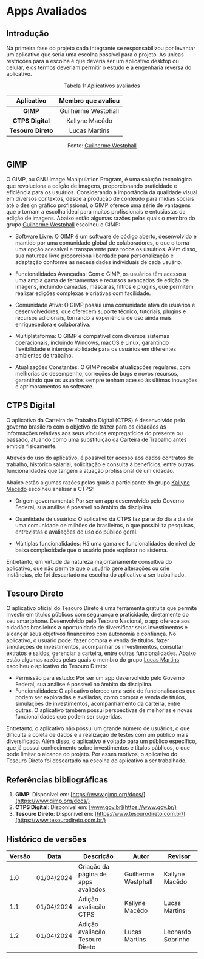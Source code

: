 # Apps Avaliados

## Introdução

Na primeira fase do projeto cada integrante se responsabilizou por levantar um aplicativo que seria uma escolha possível para o projeto. As únicas restrições para a escolha é que deveria ser um aplicativo desktop ou celular, e os termos deveriam permitir o estudo e a engenharia reversa do aplicativo.


<center> 

<p>Tabela 1: Aplicativos avaliados</p>

| Aplicativo | Membro que avaliou  |
| :----------: | :-------------------: |
| **GIMP**    | Guilherme Westphall |
| **CTPS Digital**  | Kallyne Macêdo |
| **Tesouro Direto** | Lucas Martins |

Fonte: [Guilherme Westphall](https://github.com/west7)

</center> 


## GIMP

O GIMP, ou GNU Image Manipulation Program, é uma solução tecnológica que revoluciona a edição de imagens, proporcionando praticidade e eficiência para os usuários. Considerando a importância da qualidade visual em diversos contextos, desde a produção de conteúdo para mídias sociais até o design gráfico profissional, o GIMP oferece uma série de vantagens que o tornam a escolha ideal para muitos profissionais e entusiastas da edição de imagens. Abaixo estão algumas razões pelas quais o membro do grupo [Guilherme Westphall](https://github.com/west7) escolheu o GIMP:

- Software Livre: O GIMP é um software de código aberto, desenvolvido e mantido por uma comunidade global de colaboradores, o que o torna uma opção acessível e transparente para todos os usuários. Além disso, sua natureza livre proporciona liberdade para personalização e adaptação conforme as necessidades individuais de cada usuário.

- Funcionalidades Avançadas: Com o GIMP, os usuários têm acesso a uma ampla gama de ferramentas e recursos avançados de edição de imagens, incluindo camadas, máscaras, filtros e plugins, que permitem realizar edições complexas e criativas com facilidade.

- Comunidade Ativa: O GIMP possui uma comunidade ativa de usuários e desenvolvedores, que oferecem suporte técnico, tutoriais, plugins e recursos adicionais, tornando a experiência de uso ainda mais enriquecedora e colaborativa.

- Multiplataforma: O GIMP é compatível com diversos sistemas operacionais, incluindo Windows, macOS e Linux, garantindo flexibilidade e interoperabilidade para os usuários em diferentes ambientes de trabalho.

- Atualizações Constantes: O GIMP recebe atualizações regulares, com melhorias de desempenho, correções de bugs e novos recursos, garantindo que os usuários sempre tenham acesso às últimas inovações e aprimoramentos no software.


## CTPS Digital 

O aplicativo da Carteira de Trabalho Digital (CTPS) é desenvolvido pelo governo brasileiro com o objetivo de trazer para os cidadãos às informações relativas aos seus vínculos empregatícios do presente ou passado, atuando como uma substituição da Carteira de Trabalho antes emitida fisicamente. 

Através do uso do aplicativo, é possível ter acesso aos dados contratos de trabalho, histórico salarial, solicitação e consulta à benefícios, entre outras funcionalidades que tangem a atuação profissional de um cidadão.

Abaixo estão algumas razões pelas quais a participante do grupo [Kallyne Macêdo](https://github.com/kalipassos) escolheu analisar a CTPS:

- Origem governamental: Por ser um app desenvolvido pelo Governo Federal, sua análise é possível no âmbito da disciplina.

- Quantidade de usuários: O aplicativo da CTPS faz parte do dia a dia de uma comunidade de milhões de brasileiros, o que possibilita pesquisas, entrevistas e avaliações de uso do público geral. 

- Múltiplas funcionalidades: Há uma gama de funcionalidades de nível de baixa complexidade que o usuário pode explorar no sistema.

Entretanto, em virtude da natureza majoritariamente consultiva do aplicativo, que não permite que o usuário gere alterações ou crie instâncias, ele foi descartado na escolha do aplicativo a ser trabalhado.  

## Tesouro Direto

O aplicativo oficial do Tesouro Direto é uma ferramenta gratuita que permite investir em títulos públicos com segurança e praticidade, diretamente do seu smartphone. Desenvolvido pelo Tesouro Nacional, o app oferece aos cidadãos brasileiros a oportunidade de diversificar seus investimentos e alcançar seus objetivos financeiros com autonomia e confiança. No aplicativo, o usuário pode: fazer compra e venda de títulos, fazer simulações de investimentos, acompanhar os investimentos, consultar extratos e saldos, gerenciar a carteira, entre outras funcionalidades.
Abaixo estão algumas razões pelas quais o membro do grupo [Lucas Martins](https://github.com/martinsglucas) escolheu o aplicativo do Tesouro Direto:

- Permissão para estudo: Por ser um app desenvolvido pelo Governo Federal, sua análise é possível no âmbito da disciplina.
- Funcionalidades: O aplicativo oferece uma série de funcionalidades que podem ser exploradas e avaliadas, como compra e venda de títulos, simulações de investimentos, acompanhamento da carteira, entre outras. O aplicativo também possui perspectivas de melhorias e novas funcionalidades que podem ser sugeridas.

Entretanto, o aplicativo não possui um grande número de usuários, o que dificulta a coleta de dados e a realização de testes com um público mais diversificado. Além disso, o aplicativo é voltado para um público específico, que já possui conhecimento sobre investimentos e títulos públicos, o que pode limitar o alcance do projeto. Por esses motivos, o aplicativo do Tesouro Direto foi descartado na escolha do aplicativo a ser trabalhado.


## Referências bibliográficas

1. **GIMP**: Disponível em: [https://www.gimp.org/docs/](https://www.gimp.org/docs/)
2. **CTPS Digital**: Disponível em: [www.gov.br](https://www.gov.br/)
3. **Tesouro Direto**: Disponível em: [https://www.tesourodireto.com.br/](https://www.tesourodireto.com.br/)

## Histórico de versões

| Versão | Data       | Descrição                           | Autor               | Revisor |
| ------ | ---------- | ----------------------------------- | ------------------- | ------- |
| 1.0    | 01/04/2024 | Criação da página de apps avaliados | Guilherme Westphall | Kallyne Macêdo |
| 1.1   | 01/04/2024 | Adição avaliação CTPS | Kallyne Macêdo  | Lucas Martins |
| 1.2   | 01/04/2024 | Adição avaliação Tesouro Direto | Lucas Martins  | Leonardo Sobrinho |
